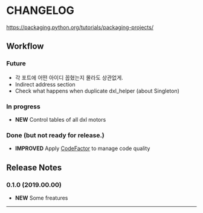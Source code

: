 # CHANGELOG

https://packaging.python.org/tutorials/packaging-projects/

## Workflow

<!-- Tags
NEW : added new feature
FIX : bug fixed
IMPROVE : feature improved
REMOVE : feature removed
-->

### Future

- 각 포트에 어떤 아이디 꼽혔는지 몰라도 상관없게.
- Indirect address section
- Check what happens when duplicate dxl_helper (about Singleton)

### In progress

- **NEW** Control tables of all dxl motors

### Done (but not ready for release.)

- **IMPROVED** Apply [CodeFactor](https://www.codefactor.io/) to manage code quality

## Release Notes

<!-- Tags
NEW : added new feature
FIXED : bug fixed
IMPROVED : feature improved
REMOVED : feature removed
-->

### 0.1.0 (2019.00.00)

- **NEW** Some freatures

<!--  -->

---

<!--  -->

<!-- EXAMPLE 

- **New** Prefer unused links for reference link label completions ([#414](https://github.com/yzhang-gh/vscode-markdown/issues/414)). Thanks, [Chris (@alshain)](https://github.com/alshain).
- **New**: Option `markdown.extension.print.onFileSave` ([#417](https://github.com/yzhang-gh/vscode-markdown/issues/417)). Thanks, [Li Yiming (@upupming)](https://github.com/upupming).
- **New**: Autocompletion for heading links ([#419](https://github.com/yzhang-gh/vscode-markdown/issues/419)). Thanks again, [Chris (@alshain)](https://github.com/alshain).

-->
<!--  -->
<!--

- **Fix**: Syntax decorations ([#390](https://github.com/yzhang-gh/vscode-markdown/issues/390)).
- **Fix**: Table formatter ([#408](https://github.com/yzhang-gh/vscode-markdown/issues/408)).
- **Fix**: Delete space rather than outdent list when there are two or more spaces on <kbd>Backspace</kbd> ([#410](https://github.com/yzhang-gh/vscode-markdown/issues/410)).
- **Fix**: Image paths in exported HTML ([#415](https://github.com/yzhang-gh/vscode-markdown/issues/415), [#429](https://github.com/yzhang-gh/vscode-markdown/issues/429)).
- **Fix**: TOC and fenced code blocks ([#425](https://github.com/yzhang-gh/vscode-markdown/issues/425)).
- **Other**: Sort KaTeX functions (lowercase first) ([#413](https://github.com/yzhang-gh/vscode-markdown/issues/413)).
- **Other**: Update KaTeX supported functions ([#416](https://github.com/yzhang-gh/vscode-markdown/issues/416)). Thanks again, [Li Yiming (@upupming)](https://github.com/upupming).

-->
